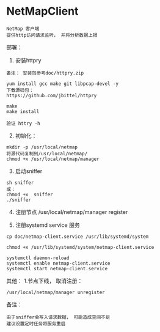 # NetMapClient

```
NetMap 客户端
提供http访问请求监听， 并将分析数据上报
```

部署：
1. 安装httpry
```
备注： 安装包参考doc/httpry.zip

yum install gcc make git libpcap-devel -y
下载源码包：
https://github.com/jbittel/httpry

make
make install

验证 httry -h
```

2. 初始化：
```
mkdir -p /usr/local/netmap
将源代码复制到/usr/local/netmap/
chmod +x /usr/local/netmap/manager
```

3. 启动sniffer
```
sh sniffer
或：
chmod +x  sniffer
./sniffer
```

4. 注册节点
/usr/local/netmap/manager register

5. 注册systemd service 服务
```
cp doc/netmap-client.service /usr/lib/systemd/system

chmod +x /usr/lib/systemd/system/netmap-client.service

systemctl daemon-reload
systemctl enable netmap-client.service
systemctl start netmap-client.service
```

其他：
1.节点下线， 取消注册：
```
/usr/local/netmap/manager unregister
```

备注：
```
由于sniffer会写入请求数据， 可能造成空间不足
建议设置定时任务将服务重启
```

